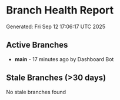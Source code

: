 # Branch Health Report
Generated: Fri Sep 12 17:06:17 UTC 2025

## Active Branches
- **main** - 17 minutes ago by Dashboard Bot

## Stale Branches (>30 days)
No stale branches found
